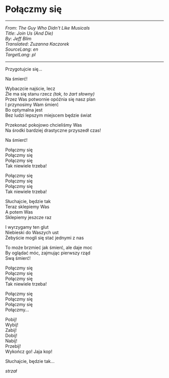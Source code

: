# Połączmy się

---
_From_: _The Guy Who Didn't Like Musicals_  
_Title_: _Join Us (And Die)_  
_By_: _Jeff Blim_  
_Translated_: _Zuzanna Kaczorek_  
_SourceLang_: _en_  
_TargetLang_: _pl_

---

Przygotujcie się…

Na śmierć!

Wybaczcie najście, lecz  
Źle ma się stanu rzecz *(tak, to żart słowny)*  
Przez Was potwornie opóźnia się nasz plan  
I przynosimy Wam śmierć  
Bo optymalna jest  
Bez ludzi lepszym miejscem będzie świat  

Przekonać pokojowo chcieliśmy Was  
Na środki bardziej drastyczne przyszedł czas!  

Na śmierć!

Połączmy się  
Połączmy się  
Połączmy się  
Tak niewiele trzeba!  

Połączmy się  
Połączmy się  
Połączmy się  
Tak niewiele trzeba!  

Słuchajcie, będzie tak  
Teraz sklepiemy Was  
A potem Was  
Sklepiemy jeszcze raz  

I wyrzygamy ten glut  
Niebieski do Waszych ust  
Żebyście mogli się stać jednymi z nas  

To może brzmieć jak śmierć, ale daje moc  
By oglądać móc, zajmując pierwszy rząd  
Swą śmierć!  

Połączmy się  
Połączmy się  
Połączmy się  
Tak niewiele trzeba!  

Połączmy się  
Połączmy się  
Połączmy się  
Połączmy…  

Pobij!  
Wybij!  
Zabij!  
Dobij!  
Nabij!  
Przebij!  
Wykończ go!
Jaja kop!  

Słuchajcie, będzie tak…  

*strzał*
